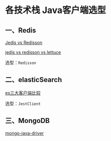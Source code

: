 # 各技术栈 Java客户端选型

## 一、Redis
[Jedis vs Redisson](https://cloud.tencent.com/developer/article/1594456)

[jedis vs redisson vs lettuce](https://www.huaweicloud.com/articles/09700bd4d988e0674db848a0b7b09bc2.html)

选型：`Redisson`

## 二、elasticSearch

[es三大客户端比较](https://blog.csdn.net/qq_32447301/article/details/97240487)

选型：`JestClient`

## 三、MongoDB
[mongo-java-driver](https://blog.csdn.net/zhu_tianwei/article/details/44275433)
<comment/>
<ad/>